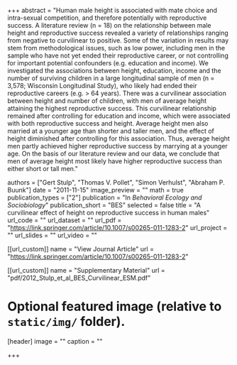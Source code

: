 +++
abstract = "Human male height is associated with mate choice and intra-sexual competition, and therefore potentially with reproductive success. A literature review (n = 18) on the relationship between male height and reproductive success revealed a variety of relationships ranging from negative to curvilinear to positive. Some of the variation in results may stem from methodological issues, such as low power, including men in the sample who have not yet ended their reproductive career, or not controlling for important potential confounders (e.g. education and income). We investigated the associations between height, education, income and the number of surviving children in a large longitudinal sample of men (n = 3,578; Wisconsin Longitudinal Study), who likely had ended their reproductive careers (e.g. > 64 years). There was a curvilinear association between height and number of children, with men of average height attaining the highest reproductive success. This curvilinear relationship remained after controlling for education and income, which were associated with both reproductive success and height. Average height men also married at a younger age than shorter and taller men, and the effect of height diminished after controlling for this association. Thus, average height men partly achieved higher reproductive success by marrying at a younger age. On the basis of our literature review and our data, we conclude that men of average height most likely have higher reproductive success than either short or tall men."

authors = ["Gert Stulp", "Thomas V. Pollet", "Simon Verhulst", "Abraham P. Buunk"]
date = "2011-11-15"
image_preview = ""
math = true
publication_types = ["2"]
publication = "In *Behavioral Ecology and Sociobiology*"
publication_short = "BES"
selected = false
title = "A curvilinear effect of height on reproductive success in human males"
url_code = ""
url_dataset = ""
url_pdf = "https://link.springer.com/article/10.1007/s00265-011-1283-2"
url_project = ""
url_slides = ""
url_video = ""

[[url_custom]]
name = "View Journal Article"
url = "https://link.springer.com/article/10.1007/s00265-011-1283-2"

[[url_custom]]
name = "Supplementary Material"
url = "pdf/2012_Stulp_et_al_BES_Curvilinear_ESM.pdf"

# Optional featured image (relative to `static/img/` folder).
[header]
image = ""
caption = ""

+++
